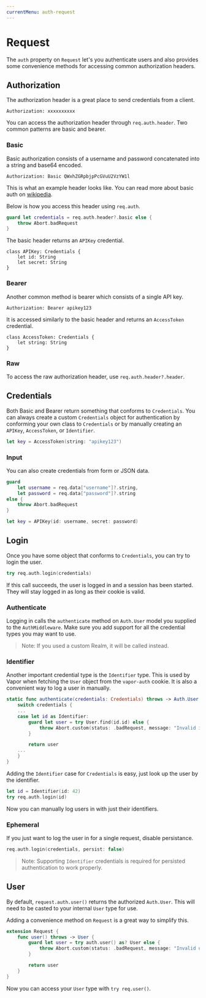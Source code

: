 ```yaml
---
currentMenu: auth-request
---
```


# Request

The `auth` property on `Request` let's you authenticate users and also provides some convenience methods for accessing common authorization headers.

## Authorization

The authorization header is a great place to send credentials from a client. 

```
Authorization: xxxxxxxxxx
```

You can access the authorization header through `req.auth.header`. Two common patterns are basic and bearer.

### Basic

Basic authorization consists of a username and password concatenated into a string and base64 encoded.

```
Authorization: Basic QWxhZGRpbjpPcGVuU2VzYW1l
```

This is what an example header looks like. You can read more about basic auth on [wikipedia](https://en.wikipedia.org/wiki/Basic_access_authentication).

Below is how you access this header using `req.auth`.

```swift
guard let credentials = req.auth.header?.basic else {
    throw Abort.badRequest
}
```

The basic header returns an `APIKey` credential.

```
class APIKey: Credentials {
	let id: String
	let secret: String
}
```

### Bearer

Another common method is bearer which consists of a single API key.

```
Authorization: Bearer apikey123
```

It is accessed similarly to the basic header and returns an `AccessToken` credential.

```
class AccessToken: Credentials {
	let string: String
}
```

### Raw

To access the raw authorization header, use `req.auth.header?.header`.

## Credentials

Both Basic and Bearer return something that conforms to `Credentials`. You can always create a custom `Credentials` object for authentication by conforming your own class to `Credentials` or by manually creating an `APIKey`, `AccessToken`, or `Identifier`.

```swift
let key = AccessToken(string: "apikey123")
```

### Input

You can also create credentials from form or JSON data.

```swift
guard 
	let username = req.data["username"]?.string,
	let password = req.data["password"]?.string
else {
	throw Abort.badRequest
}

let key = APIKey(id: username, secret: password)
```

## Login

Once you have some object that conforms to `Credentials`, you can try to login the user.

```swift
try req.auth.login(credentials)
```

If this call succeeds, the user is logged in and a session has been started. They will stay logged in as long as their cookie is valid.

### Authenticate

Logging in calls the `authenticate` method on `Auth.User` model you supplied to the `AuthMiddleware`. Make sure you add support for all the credential types you may want to use.

> Note: If you used a custom Realm, it will be called instead.

### Identifier

Another important credential type is the `Identifier` type. This is used by Vapor when fetching the `User` object from the `vapor-auth` cookie. It is also a convenient way to log a user in manually.

```swift
static func authenticate(credentials: Credentials) throws -> Auth.User {
	switch credentials {
	...
	case let id as Identifier:
		guard let user = try User.find(id.id) else {
			throw Abort.custom(status: .badRequest, message: "Invalid identifier.")
		}

		return user
	...
	}
}
```

Adding the `Identifier` case for `Credentials` is easy, just look up the user by the identifier.

```swift
let id = Identifier(id: 42)
try req.auth.login(id)
```

Now you can manually log users in with just their identifiers.

### Ephemeral

If you just want to log the user in for a single request, disable persistance. 

```swift
req.auth.login(credentials, persist: false)
```

> Note: Supporting `Identifier` credentials is required for persisted authentication to work properly.

## User

By default, `request.auth.user()` returns the authorized `Auth.User`. This will need to be casted to your internal `User` type for use.

Adding a convenience method on `Request` is a great way to simplify this.

```swift
extension Request {
    func user() throws -> User {
        guard let user = try auth.user() as? User else {
            throw Abort.custom(status: .badRequest, message: "Invalid user type.")
        }

        return user
    }
}
```

Now you can access your `User` type with `try req.user()`.
